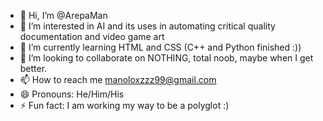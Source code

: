 - 👋 Hi, I’m @ArepaMan
- 👀 I’m interested in AI and its uses in automating critical quality documentation and video game art
- 🌱 I’m currently learning HTML and CSS (C++ and Python finished :))
- 💞️ I’m looking to collaborate on NOTHING, total noob, maybe when I get better.
- 📫 How to reach me manoloxzzz99@gmail.com
- 😄 Pronouns: He/Him/His
- ⚡ Fun fact: I am working my way to be a polyglot :) 

<!---
ArepaMan/ArepaMan is a ✨ special ✨ repository because its `README.md` (this file) appears on your GitHub profile.
You can click the Preview link to take a look at your changes.
--->
